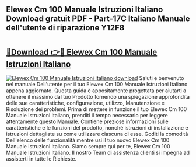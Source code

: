 ## Elewex Cm 100 Manuale Istruzioni Italiano Download gratuit PDF - Part-17C Italiano Manuale dell'utente di riparazione Y12F8

# <h2><a href="http://dfg53m7.blite.top/?on=Elewex+Cm+100+Manuale+Istruzioni+Italiano">🔗Download 👉🔴 Elewex Cm 100 Manuale Istruzioni Italiano</a></h2>

[![Elewex Cm 100 Manuale Istruzioni Italiano download](https://i.imgur.com/lujVjoI.png)](http://dfg53m7.blite.top/?on=Elewex+Cm+100+Manuale+Istruzioni+Italiano)
Saluti e benvenuto nel manuale Dell'utente per il tuo Elewex Cm 100 Manuale Istruzioni Italiano appena aggiornato. Questa guida è appositamente progettata per aiutarti a ottenere il massimo dal tuo Prodotto fornendo una spiegazione approfondita delle sue caratteristiche, configurazione, utilizzo, Manutenzione e Risoluzione dei problemi. Prima di mettere in funzione il tuo Elewex Cm 100 Manuale Istruzioni Italiano, prenditi il tempo necessario per leggere attentamente questo Manuale. Contiene preziose informazioni sulle caratteristiche e le funzioni del prodotto, nonché istruzioni di installazione e istruzioni dettagliate su come utilizzare ciascuna di esse. Goditi la comodità Dell'elenco delle funzionalità mentre usi il tuo nuovo Elewex Cm 100 Manuale Istruzioni Italiano. Siamo sempre qui per te, Elewex Cm 100 Manuale Istruzioni Italiano. Il nostro Team di assistenza clienti si impegna ad assisterti in tutte le Richieste.
